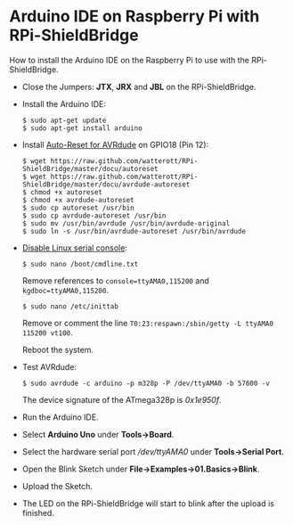 # Arduino IDE on Raspberry Pi with RPi-ShieldBridge

How to install the Arduino IDE on the Raspberry Pi to use with the RPi-ShieldBridge.

* Close the Jumpers: **JTX**, **JRX** and **JBL** on the RPi-ShieldBridge.

* Install the Arduino IDE:

    ```
    $ sudo apt-get update
    $ sudo apt-get install arduino
    ```

* Install [Auto-Reset for AVRdude](https://github.com/CisecoPlc/avrdude-rpi) on GPIO18 (Pin 12):

    ```
    $ wget https://raw.github.com/watterott/RPi-ShieldBridge/master/docu/autoreset
    $ wget https://raw.github.com/watterott/RPi-ShieldBridge/master/docu/avrdude-autoreset
    $ chmod +x autoreset
    $ chmod +x avrdude-autoreset
    $ sudo cp autoreset /usr/bin
    $ sudo cp avrdude-autoreset /usr/bin
    $ sudo mv /usr/bin/avrdude /usr/bin/avrdude-original
    $ sudo ln -s /usr/bin/avrdude-autoreset /usr/bin/avrdude
    ```

* [Disable Linux serial console](http://elinux.org/RPi_Serial_Connection#Preventing_Linux_using_the_serial_port):

    ```
    $ sudo nano /boot/cmdline.txt
    ```

    Remove references to ```console=ttyAMA0,115200``` and ```kgdboc=ttyAMA0,115200```.

    ```
    $ sudo nano /etc/inittab
    ```

    Remove or comment the line ```T0:23:respawn:/sbin/getty -L ttyAMA0 115200 vt100```.
    
    Reboot the system.

* Test AVRdude:

    ```
    $ sudo avrdude -c arduino -p m328p -P /dev/ttyAMA0 -b 57600 -v
    ```

    The device signature of the ATmega328p is *0x1e950f*.

* Run the Arduino IDE.

* Select **Arduino Uno** under **Tools->Board**.

* Select the hardware serial port */dev/ttyAMA0* under **Tools->Serial Port**.

* Open the Blink Sketch under **File->Examples->01.Basics->Blink**.

* Upload the Sketch.

* The LED on the RPi-ShieldBridge will start to blink after the upload is finished.
